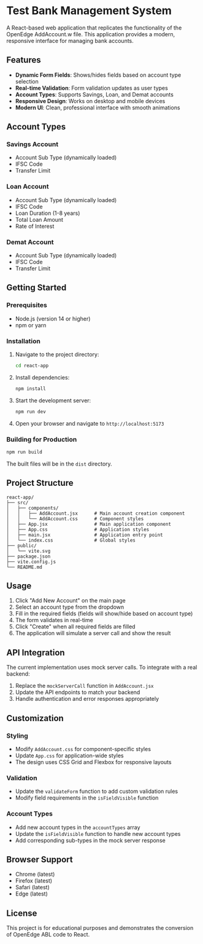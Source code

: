 # Test Bank Management System

A React-based web application that replicates the functionality of the OpenEdge AddAccount.w file. This application provides a modern, responsive interface for managing bank accounts.

## Features

- **Dynamic Form Fields**: Shows/hides fields based on account type selection
- **Real-time Validation**: Form validation updates as user types
- **Account Types**: Supports Savings, Loan, and Demat accounts
- **Responsive Design**: Works on desktop and mobile devices
- **Modern UI**: Clean, professional interface with smooth animations

## Account Types

### Savings Account
- Account Sub Type (dynamically loaded)
- IFSC Code
- Transfer Limit

### Loan Account
- Account Sub Type (dynamically loaded)
- IFSC Code
- Loan Duration (1-8 years)
- Total Loan Amount
- Rate of Interest

### Demat Account
- Account Sub Type (dynamically loaded)
- IFSC Code
- Transfer Limit

## Getting Started

### Prerequisites
- Node.js (version 14 or higher)
- npm or yarn

### Installation

1. Navigate to the project directory:
   ```bash
   cd react-app
   ```

2. Install dependencies:
   ```bash
   npm install
   ```

3. Start the development server:
   ```bash
   npm run dev
   ```

4. Open your browser and navigate to `http://localhost:5173`

### Building for Production

```bash
npm run build
```

The built files will be in the `dist` directory.

## Project Structure

```
react-app/
├── src/
│   ├── components/
│   │   ├── AddAccount.jsx      # Main account creation component
│   │   └── AddAccount.css      # Component styles
│   ├── App.jsx                 # Main application component
│   ├── App.css                 # Application styles
│   ├── main.jsx                # Application entry point
│   └── index.css               # Global styles
├── public/
│   └── vite.svg
├── package.json
├── vite.config.js
└── README.md
```

## Usage

1. Click "Add New Account" on the main page
2. Select an account type from the dropdown
3. Fill in the required fields (fields will show/hide based on account type)
4. The form validates in real-time
5. Click "Create" when all required fields are filled
6. The application will simulate a server call and show the result

## API Integration

The current implementation uses mock server calls. To integrate with a real backend:

1. Replace the `mockServerCall` function in `AddAccount.jsx`
2. Update the API endpoints to match your backend
3. Handle authentication and error responses appropriately

## Customization

### Styling
- Modify `AddAccount.css` for component-specific styles
- Update `App.css` for application-wide styles
- The design uses CSS Grid and Flexbox for responsive layouts

### Validation
- Update the `validateForm` function to add custom validation rules
- Modify field requirements in the `isFieldVisible` function

### Account Types
- Add new account types in the `accountTypes` array
- Update the `isFieldVisible` function to handle new account types
- Add corresponding sub-types in the mock server response

## Browser Support

- Chrome (latest)
- Firefox (latest)
- Safari (latest)
- Edge (latest)

## License

This project is for educational purposes and demonstrates the conversion of OpenEdge ABL code to React.